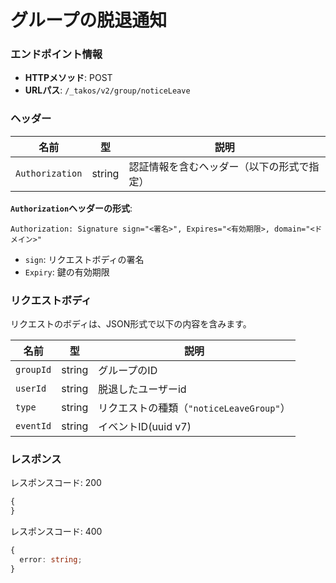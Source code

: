 # グループの脱退通知

### エンドポイント情報

- **HTTPメソッド**: POST
- **URLパス**: `/_takos/v2/group/noticeLeave`

### ヘッダー

| 名前            | 型     | 説明                                       |
| --------------- | ------ | ------------------------------------------ |
| `Authorization` | string | 認証情報を含むヘッダー（以下の形式で指定） |

**`Authorization`ヘッダーの形式**:

```
Authorization: Signature sign="<署名>", Expires="<有効期限>, domain="<ドメイン>"
```

- `sign`: リクエストボディの署名
- `Expiry`: 鍵の有効期限

### リクエストボディ

リクエストのボディは、JSON形式で以下の内容を含みます。

| 名前      | 型     | 説明                                                                |
| --------- | ------ | ------------------------------------------------------------------- |
| `groupId` | string | グループのID                                                        |
| `userId`  | string | 脱退したユーザーid                                        |
| `type`    | string | リクエストの種類（`"noticeLeaveGroup"`）                                |
| `eventId`   | string | イベントID(uuid v7)                     |

### レスポンス

レスポンスコード: 200

```ts
{
}
```

レスポンスコード: 400

```ts
{
  error: string;
}
```
